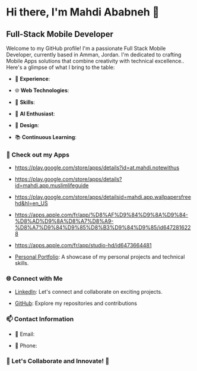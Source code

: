 # Hi there, I'm Mahdi Ababneh 👋
 
## Full-Stack Mobile Developer
 
Welcome to my GitHub profile! I'm a passionate Full Stack Mobile Developer, currently based in Amman, Jordan. I'm dedicated to crafting Mobile Apps solutions that combine creativity with technical excellence.. Here's a glimpse of what I bring to the table:
 
- 🔭 **Experience**: 
 
- 🌐 **Web Technologies**: 
 
- 🌟 **Skills**:
 
- 🤖 **AI Enthusiast**: 
 
- 🎨 **Design**: 
 
- 📚 **Continuous Learning**: 

 
### 🚀 Check out my Apps
 
- https://play.google.com/store/apps/details?id=at.mahdi.notewithus
- https://play.google.com/store/apps/details?id=mahdi.app.muslimlifeguide
- https://play.google.com/store/apps/detailsid=mahdi.app.wallpapersfreehd&hl=en_US
- https://apps.apple.com/fr/app/%D8%AF%D9%84%D9%8A%D9%84-%D8%AD%D9%8A%D8%A7%D8%A9-%D8%A7%D9%84%D9%85%D8%B3%D9%84%D9%85/id6472816228
- https://apps.apple.com/fr/app/studio-hd/id6473664481
 
- [Personal Portfolio](https://ibraheem-areeda.github.io/Personal-Portfolio/): A showcase of my personal projects and technical skills.
 
### 🌐 Connect with Me
 
- [LinkedIn](https://jo.linkedin.com/in/mahdi-ababneh-2619b824a): Let's connect and collaborate on exciting projects.
 
- [GitHub](https://github.com/MahdiAbabne): Explore my repositories and contributions
 
### 📫 Contact Information
 
- 📧 Email:
 
- 📱 Phone:
 
### 🌟 Let's Collaborate and Innovate! 🌟
